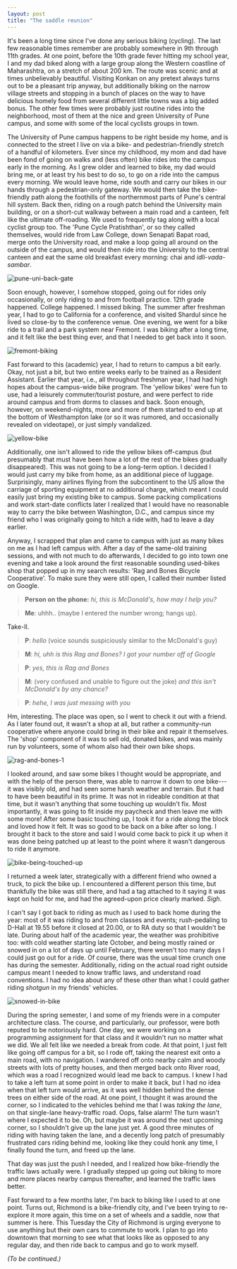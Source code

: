 ```yaml
---
layout: post
title: "The saddle reunion"
---
```



It's been a long time since I've done any serious biking (cycling).
The last few reasonable times remember are probably somewhere in 9th through
11th grades. At one point, before the 10th grade fever hitting my school year,
I and my dad biked along with a large group along the Western coastline of
Maharashtra, on a stretch of about 200 km. The route was scenic and at times
unbelievably beautiful. Visiting Konkan on any pretext always turns out to
be a pleasant trip anyway, but additionally biking on the narrow village
streets and stopping in a bunch of places on the way to have delicious homely
food from several different little towns was a big added bonus.
The other few times were probably just routine rides into the neighborhood,
most of them at the nice and green University of Pune campus, and some with
some of the local cyclists groups in town.

The University of Pune campus happens to be right beside my home, and is
connected to the street I live on via a bike- and pedestrian-friendly
stretch of a handful of kilometers. Ever since my childhood, my mom and dad
have been fond of going on walks and (less often) bike rides into the campus
early in the morning. As I grew older and learned to bike, my dad would bring
me, or at least try his best to do so, to go on a ride into the campus every
morning. We would leave home, ride south and carry our bikes in our hands
through a pedestrian-only gateway. We would then take the bike-friendly path
along the foothills of the northernmost parts of Pune's central hill system.
Back then, riding on a rough patch behind the University main building, or
on a short-cut walkway between a main road and a canteen, felt like the
ultimate off-roading. We used to frequently tag along with a local cyclist
group too. The 'Pune Cycle Pratishthan', or so they called themselves, would
ride from Law College, down Senapati Bapat road, merge onto the University
road, and make a loop going all around on the outside of the campus, and would
then ride into the University to the central canteen and eat the same old
breakfast every morning: chai and _idli-vada-sambar_.

![pune-uni-back-gate](https://i.imgur.com/XR3yUOV.jpg)

Soon enough, however, I somehow stopped, going out for rides only
occasionally, or only riding to and from football practice. 12th grade
happened. College happened. I missed biking. The summer after freshman year,
I had to go to California for a conference, and visited Shardul since he lived
so close-by to the conference venue. One evening, we went for a bike
ride to a trail and a park system near Fremont. I was biking after a long
time, and it felt like the best thing ever, and that I needed to get back into
it soon.

![fremont-biking](https://i.imgur.com/q4CWjZS.jpg)

Fast forward to this (academic) year,
I had to return to campus a bit early. Okay, not just a bit, but two entire
weeks early to be trained as a Resident Assistant. Earlier that year, i.e.,
all throughout freshman year, I had had high hopes about the campus-wide bike
program. The 'yellow bikes' were fun to use, had a leisurely commuter/tourist
posture, and were
perfect to ride around campus and from dorms to classes and back. Soon enough,
however, on weekend-nights, more and more of them started to end up at the
bottom of Westhampton lake (or so it was rumored, and occasionally revealed
on videotape), or just simply vandalized.

![yellow-bike](https://i.imgur.com/hvmFQLP.jpg)

Additionally, one isn't allowed to ride the yellow bikes
off-campus (but presumably that must have been how a lot of the rest of the
bikes gradually disappeared). This was not going to be a long-term option.
I decided I would just carry my bike from home, as an additional piece of
luggage. Surprisingly, many airlines flying from the subcontinent to the US
allow the carriage of sporting equipment at no additional charge, which meant
I could easily just bring my existing bike to campus. Some packing
complications and work start-date conflicts later I realized that I would
have no reasonable way to carry the bike between Washington, D.C., and campus
since my friend who I was originally going to hitch a ride with, had to leave
a day earlier.

Anyway, I scrapped that plan and came to campus with just as many bikes on me
as I had left campus with.
After a day of the same-old training sessions, and with not much to do
afterwards, I decided to go into town one evening and take a look around the
first reasonable sounding used-bikes shop that popped up in my search
results: 'Rag and Bones Bicycle Cooperative'.
To make sure they were still open, I called their number listed on Google.

> **Person on the phone:** _hi, this is McDonald's, how may I help you?_

> **Me**: uhhh.. (maybe I entered the number wrong; hangs up).

Take-II.

> **P**: _hello_ (voice sounds suspiciously similar to the McDonald's guy)

> **M**: _hi, uhh is this Rag and Bones? I got your number off of Google_

> **P**: _yes, this is Rag and Bones_

> **M**: (very confused and unable to figure out the joke)
         _and this isn't McDonald's by any chance?_

> **P**: _hehe, I was just messing with you_

Hm, interesting.
The place was open, so I went to check it out with a friend. As I later
found out, it wasn't a shop at all, but rather a community-run cooperative
where anyone could bring in their bike and repair it themselves. The 'shop'
component of it was to sell old, donated bikes, and was mainly run by
volunteers, some of whom also had their own bike shops.

![rag-and-bones-1](https://i.imgur.com/vhrkJru.jpg)

I looked around, and
saw some bikes I thought would be appropriate, and with the help of the person
there, was able to narrow it down to one bike---it was visibly old, and had
seen some harsh weather and terrain. But it had to have been beautiful in its
prime. It was not in rideable condition at that time, but it wasn't anything
that some touching up wouldn't fix.
Most importantly, it was going to fit inside my paycheck and then leave
me with some more!
After some basic touching up, I took it for a ride along the block and loved
how it felt. It was so good to be back on a bike after so long. I brought it
back to the store and said I would come back to pick it up when it was done
being patched up at least to the point where it wasn't dangerous to ride it
anymore.

![bike-being-touched-up](https://i.imgur.com/M5sJank.jpg)

I returned a week later, strategically with a different friend who owned a
truck, to pick the bike up. I encountered a different person this time, but
thankfully the bike was still there, and had a tag attached to it saying it
was kept on hold for me, and had the agreed-upon price clearly marked. _Sigh_.

I can't say I got back to riding as much as I used to back home during the
year: most of it was riding to and from classes and events; rush-pedaling to
D-Hall at 19.55 before it closed at 20.00, or to RA duty so that I wouldn't be
late. During about half of the academic year, the weather was prohibitive too:
with cold weather starting late October, and being mostly rained or snowed in
on a lot of days up until February, there weren't too many days I could just
go out for a ride. Of course, there was the usual time crunch one has during
the semester. Additionally, riding on the actual road right outside campus
meant I needed to know traffic laws, and understand road conventions. I had no
idea about any of these other than what I could gather riding _shotgun_ in my
friends' vehicles.

![snowed-in-bike](https://i.imgur.com/Zpw03fh.jpg)

During the spring semester, I and some of my friends were in a computer
architecture class. The course, and particularly, our professor, were both
reputed to be notoriously hard.
One day, we were working on a programming assignment for that class and it
wouldn't run no matter what we did. We all felt like we needed a break from
code. At that point, I just felt like going off campus for a bit, so I rode
off, taking the nearest exit onto a main road, with no navigation. I wandered
off onto nearby calm and woody streets with lots of pretty houses, and then
merged back onto River road, which was a road I recognized would lead me back
to campus. I knew I had to take a left turn at some point in order to make it
back, but I had no idea when that left turn would arrive, as it was well
hidden behind the dense trees on either side of the road. At one point, I
thought it was around the corner, so I indicated to the vehicles behind me
that I was _taking the lane_, on that single-lane heavy-traffic road. Oops,
false alarm! The turn wasn't where I expected it to be. Oh, but maybe it was
around the next upcoming corner, so I shouldn't give up the lane just yet.
A good three minutes of riding with having taken the lane, and a decently long
patch of presumably frustrated cars riding behind me, looking like they could
honk any time, I finally found the turn, and freed up the lane.

That day was just the push I needed, and I realized how bike-friendly the
traffic laws actually were. I gradually stepped up going out biking to more
and more places nearby campus thereafter, and learned the traffic laws better.

Fast forward to a few months later, I'm back to biking like I used to at one
point. Turns out, Richmond is a bike-friendly city, and I've been
trying to re-explore it more again, this time on a set of wheels and a saddle,
now that summer is here.
This Tuesday the City of Richmond is urging everyone to use
anything but their own cars to commute to work. I plan to go into downtown
that morning to see what that looks like as opposed to any regular day, and
then ride back to campus and go to work myself.

_(To be continued.)_
